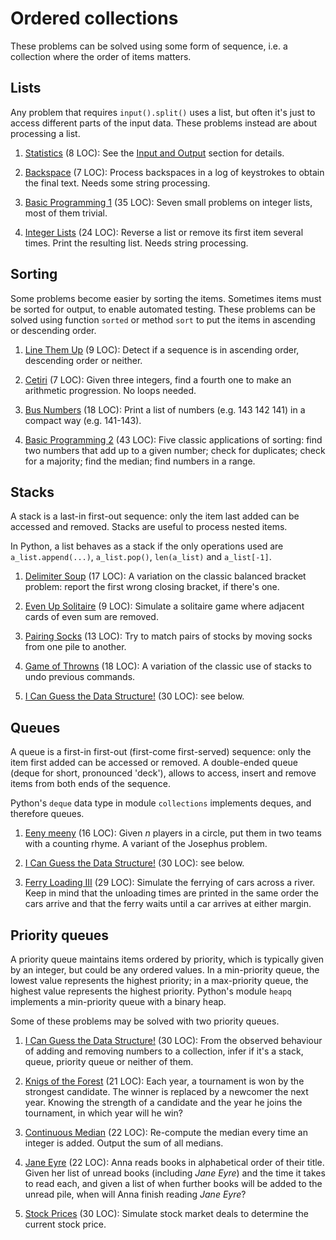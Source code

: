 # Ordered collections

These problems can be solved using some form of sequence,
i.e. a collection where the order of items matters.

## Lists

Any problem that requires `input().split()` uses a list, but often
it's just to access different parts of the input data.
These problems instead are about processing a list.

1. [Statistics](https://open.kattis.com/problems/statistics) (8 LOC):
   See the [Input and Output](input.md) section for details.

1. [Backspace](https://open.kattis.com/problems/backspace) (7 LOC):
   Process backspaces in a log of keystrokes to obtain the final text.
   Needs some string processing.

1. [Basic Programming 1](https://open.kattis.com/problems/basicprogramming1)
   (35 LOC): Seven small problems on integer lists, most of them trivial.

1. [Integer Lists](https://open.kattis.com/problems/integerlists) (24 LOC):
   Reverse a list or remove its first item several times.
   Print the resulting list. Needs string processing.

## Sorting

Some problems become easier by sorting the items.
Sometimes items must be sorted for output, to enable automated testing.
These problems can be solved using function `sorted` or method `sort` to put
the items in ascending or descending order.

1. [Line Them Up](https://open.kattis.com/problems/lineup) (9 LOC):
   Detect if a sequence is in ascending order, descending order or neither.

1. [Cetiri](https://open.kattis.com/problems/cetiri) (7 LOC):
   Given three integers, find a fourth one to make an arithmetic progression.
   No loops needed.

1. [Bus Numbers](https://open.kattis.com/problems/busnumbers) (18 LOC):
   Print a list of numbers (e.g. 143 142 141) in a compact way (e.g. 141-143).

1. [Basic Programming 2](https://open.kattis.com/problems/basicprogramming2)
   (43 LOC): Five classic applications of sorting:
   find two numbers that add up to a given number; check for duplicates;
   check for a majority; find the median; find numbers in a range.

## Stacks

A stack is a last-in first-out sequence:
only the item last added can be accessed and removed.
Stacks are useful to process nested items.

In Python, a list behaves as a stack if the only operations used are
`a_list.append(...)`, `a_list.pop()`, `len(a_list)` and `a_list[-1]`.

1. [Delimiter Soup](https://open.kattis.com/problems/delimitersoup) (17 LOC):
   A variation on the classic balanced bracket problem:
   report the first wrong closing bracket, if there's one.

1. [Even Up Solitaire](https://open.kattis.com/problems/evenup) (9 LOC):
   Simulate a solitaire game where adjacent cards of even sum are removed.

1. [Pairing Socks](https://open.kattis.com/problems/pairingsocks) (13 LOC):
   Try to match pairs of stocks by moving socks from one pile to another.

1. [Game of Throwns](https://open.kattis.com/problems/throwns) (18 LOC):
   A variation of the classic use of stacks to undo previous commands.

1. [I Can Guess the Data Structure!](https://open.kattis.com/problems/guessthedatastructure) (30 LOC): see below.

## Queues

A queue is a first-in first-out (first-come first-served) sequence:
only the item first added can be accessed or removed.
A double-ended queue (deque for short, pronounced 'deck'),
allows to access, insert and remove items from both ends of the sequence.

Python's `deque` data type in module `collections` implements deques,
and therefore queues.

1. [Eeny meeny](https://open.kattis.com/problems/eenymeeny) (16 LOC):
   Given _n_ players in a circle, put them in two teams with a counting rhyme.
   A variant of the Josephus problem.

1. [I Can Guess the Data Structure!](https://open.kattis.com/problems/guessthedatastructure) (30 LOC): see below.

1. [Ferry Loading III](https://open.kattis.com/problems/ferryloading3)
   (29 LOC): Simulate the ferrying of cars across a river. Keep in mind that
   the unloading times are printed in the same order the cars arrive
   and that the ferry waits until a car arrives at either margin.

## Priority queues

A priority queue maintains items ordered by priority, which is typically given
by an integer, but could be any ordered values.
In a min-priority queue, the lowest value represents the highest priority;
in a max-priority queue, the highest value represents the highest priority.
Python's module `heapq` implements a min-priority queue with a binary heap.

Some of these problems may be solved with two priority queues.

1. [I Can Guess the Data Structure!](https://open.kattis.com/problems/guessthedatastructure) (30 LOC):
   From the observed behaviour of adding and removing numbers to a collection,
   infer if it's a stack, queue, priority queue or neither of them.

1. [Knigs of the Forest](https://open.kattis.com/problems/knigsoftheforest)
   (21 LOC): Each year, a tournament is won by the strongest candidate.
   The winner is replaced by a newcomer the next year. Knowing the strength of
   a candidate and the year he joins the tournament, in which year will he win?

1. [Continuous Median](https://open.kattis.com/problems/continuousmedian)
   (22 LOC): Re-compute the median every time an integer is added.
   Output the sum of all medians.

1. [Jane Eyre](https://open.kattis.com/problems/janeeyre) (22 LOC):
   Anna reads books in alphabetical order of their title. Given her list of
   unread books (including _Jane Eyre_) and the time it takes to read each,
   and given a list of when further books will be added to the unread pile,
   when will Anna finish reading _Jane Eyre_?

1. [Stock Prices](https://open.kattis.com/problems/stockprices) (30 LOC):
   Simulate stock market deals to determine the current stock price.
